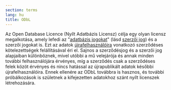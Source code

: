 ```yaml
---
section: terms
lang: hu
title: ODbL
---
```


Az Open Database Licence (Nyílt Adatbázis Licensz) célja egy olyan licensz megalkotása, amely lefedi az "[adatbázis jogokat](../database-rights/)" (lásd [szerzői jog](../copyright/)) és a szerzői jogokat is. Ezt az adatok [újrafelhasználóira](../re-use/) vonatkozó szerződéses kötelezettségek felállításával éri el. Sajnos a szerződésjog és a szerzői jog alapjaiban különböznek, mivel utóbbi a mű velejárója és annak minden további felhasználójára érvényes, míg a szerződés csak a szerződéses felek közöt érvényes és nincs hatással az újrapublikált adatok későbbi újrafelhasználóira. Ennek ellenére az ODbL továbbra is hasznos, és további próbálkozások is születnek a kifejezetten adatokhoz szánt nyílt licenszek létrehozására.
